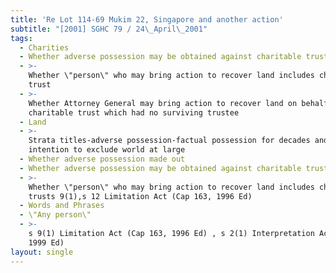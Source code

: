 ```yaml
---
title: 'Re Lot 114-69 Mukim 22, Singapore and another action'
subtitle: "[2001] SGHC 79 / 24\_April\_2001"
tags:
  - Charities
  - Whether adverse possession may be obtained against charitable trust
  - >-
    Whether \"person\" who may bring action to recover land includes charitable
    trust
  - >-
    Whether Attorney General may bring action to recover land on behalf of
    charitable trust which had no surviving trustee
  - Land
  - >-
    Strata titles-adverse possession-factual possession for decades and
    intention to exclude world at large
  - Whether adverse possession made out
  - Whether adverse possession may be obtained against charitable trust
  - >-
    Whether \"person\" who may bring action to recover land includes charitable
    trusts 9(1),s 12 Limitation Act (Cap 163, 1996 Ed)
  - Words and Phrases
  - \"Any person\"
  - >-
    s 9(1) Limitation Act (Cap 163, 1996 Ed) , s 2(1) Interpretation Act (Cap 1,
    1999 Ed)
layout: single
---
```


